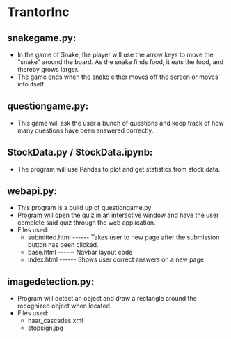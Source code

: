 # TrantorInc

## snakegame.py: 
  - In the game of Snake, the player will use the arrow keys to move the "snake" around the board. As the snake finds food, it eats the food, and thereby grows larger.
  - The game ends when the snake either moves off the screen or moves into itself.

## questiongame.py:
  - This game will ask the user a bunch of questions and keep track of how many questions have been answered correctly.
  
## StockData.py / StockData.ipynb:
  - The program will use Pandas to plot and get statistics from stock data.
  
## webapi.py:
  - This program is a build up of questiongame.py
  - Program will open the quiz in an interactive window and have the user complete said quiz through the web application.
  - Files used:
      - submitted.html ------ Takes user to new page after the submission button has been clicked.
      - base.html ------ Navbar layout code
      - index.html ------ Shows user correct answers on a new page

## imagedetection.py:
  - Program will detect an object and draw a rectangle around the recognized object when located.
  - Files used:
      - haar_cascades.xml 
      - stopsign.jpg
